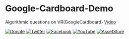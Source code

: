 # Google-Cardboard-Demo
Algorithmic questions on VR(GoogleCardboard) [Video](https://www.youtube.com/watch?v=-JFlD3Hi6Ls)

[![Donate](https://img.shields.io/badge/-DONATE-green.svg)](https://www.donationalerts.com/r/suncube)
[![Twitter](https://img.shields.io/badge/follow-Twitter-9cf.svg)](https://twitter.com/suncubestudio)
[![Facebook](https://img.shields.io/badge/follow-Facebook-blue.svg)](https://www.facebook.com/suncubestudio/)
[![YouTube](https://img.shields.io/badge/follow-YouTube-red.svg)](https://www.youtube.com/channel/UC4O9GHjx0ovyVYJgMg4aFMA?view_as=subscriber)
[![AssetStore](https://img.shields.io/badge/-AssetStore-lightgrey.svg)](https://assetstore.unity.com/publishers/14506)
